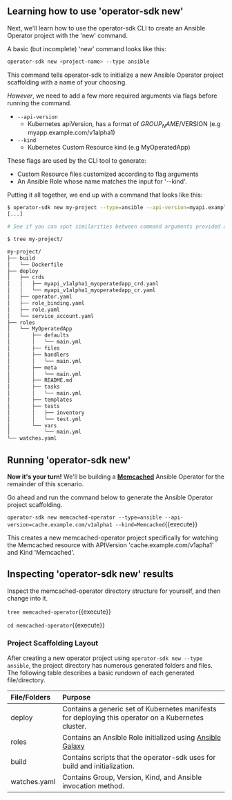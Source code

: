 ## Learning how to use 'operator-sdk new'

Next, we'll learn how to use the operator-sdk CLI to create an Ansible Operator project with the 'new' command.

A basic (but incomplete) 'new' command looks like this:
```bash
operator-sdk new <project-name> --type ansible
``` 
This command tells operator-sdk to initialize a new Ansible Operator project scaffolding with a name of your choosing. 

_However_, we need to add a few more required arguments via flags before running the command. 
 - `--api-version`
   - Kubernetes apiVersion, has a format of $GROUP_NAME/$VERSION (e.g myapp.example.com/v1alpha1)
 - `--kind` 
   - Kubernetes Custom Resource kind (e.g MyOperatedApp)

These flags are used by the CLI tool to generate:
 - Custom Resource files customized according to flag arguments
 - An Ansible Role whose name matches the input for '--kind'. 

Putting it all together, we end up with a command that looks like this:
```bash
$ operator-sdk new my-project --type=ansible --api-version=myapi.example.com/v1alpha1 --kind=MyOperatedApp
[...]

# See if you can spot similarities between command arguments provided above and filenames shown below.

$ tree my-project/

my-project/
├── build
│   └── Dockerfile
├── deploy
│   ├── crds
│   │   ├── myapi_v1alpha1_myoperatedapp_crd.yaml
│   │   └── myapi_v1alpha1_myoperatedapp_cr.yaml
│   ├── operator.yaml
│   ├── role_binding.yaml
│   ├── role.yaml
│   └── service_account.yaml
├── roles
│   └── MyOperatedApp
│       ├── defaults
│       │   └── main.yml
│       ├── files
│       ├── handlers
│       │   └── main.yml
│       ├── meta
│       │   └── main.yml
│       ├── README.md
│       ├── tasks
│       │   └── main.yml
│       ├── templates
│       ├── tests
│       │   ├── inventory
│       │   └── test.yml
│       └── vars
│           └── main.yml
└── watches.yaml
```

## Running 'operator-sdk new'
__Now it's your turn!__ We'll be building a [__Memcached__](https://memcached.org/) Ansible Operator for the remainder of this scenario. 

Go ahead and run the command below to generate the Ansible Operator project scaffolding.

`operator-sdk new memcached-operator --type=ansible --api-version=cache.example.com/v1alpha1 --kind=Memcached`{{execute}}

This creates a new memcached-operator project specifically for watching the
Memcached resource with APIVersion 'cache.example.com/v1apha1' and Kind
'Memcached'.

## Inspecting 'operator-sdk new' results

Inspect the memcached-operator directory structure for yourself, and then change into it.

`tree memcached-operator`{{execute}}

`cd memcached-operator`{{execute}}



### Project Scaffolding Layout

After creating a new operator project using `operator-sdk new --type ansible`,
the project directory has numerous generated folders and files. The following
table describes a basic rundown of each generated file/directory.

| File/Folders   | Purpose                           |
| :---           | :--- |
| deploy | Contains a generic set of Kubernetes manifests for deploying this operator on a Kubernetes cluster. |
| roles | Contains an Ansible Role initialized using [Ansible Galaxy](https://docs.ansible.com/ansible/latest/reference_appendices/galaxy.html)
| build | Contains scripts that the operator-sdk uses for build and initialization. |
| watches.yaml | Contains Group, Version, Kind, and Ansible invocation method. |
